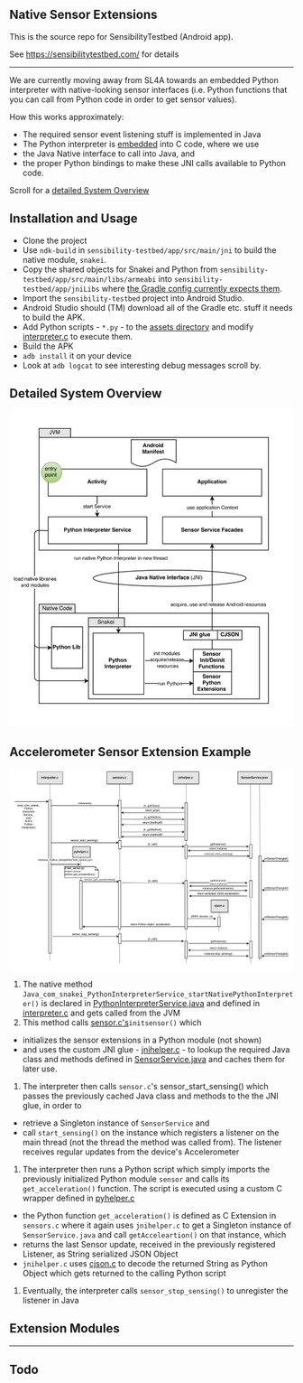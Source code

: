 ## Native Sensor Extensions

This is the source repo for SensibilityTestbed (Android app).

See https://sensibilitytestbed.com/ for details

-----
We are currently moving away from SL4A towards an embedded Python 
interpreter with native-looking sensor interfaces (i.e. Python 
functions that you can call from Python code in order to get 
sensor values).

How this works approximately:
* The required sensor event listening stuff is implemented in Java
* The Python interpreter is [embedded](https://docs.python.org/2/extending/embedding.html) 
  into C code, where we use
 * the Java Native interface to call into Java, and 
 * the proper Python bindings to make these JNI calls available 
  to Python code.

Scroll for a [detailed System Overview](https://github.com/aaaaalbert/sensibility-testbed/blob/native-sensors-jni/README.md#detailed-system-overview)

## Installation and Usage

* Clone the project
* Use `ndk-build` in `sensibility-testbed/app/src/main/jni` to build the 
  native module, `snakei`.
* Copy the shared objects for Snakei and Python from 
  `sensibility-testbed/app/src/main/libs/armeabi` into `sensibility-testbed/app/jniLibs` 
  where [the Gradle config currently expects them](https://github.com/aaaaalbert/sensibility-testbed/blob/use-android-studio/app/build.gradle#L39).
* Import the `sensibility-testbed` project into Android Studio.
* Android Studio should (TM) download all of the Gradle etc. stuff it 
  needs to build the APK.
* Add Python scripts - `*.py` - to the [assets directory](https://github.com/aaaaalbert/sensibility-testbed/blob/native-sensors-jni/app/src/main/assets) and modify [interpreter.c](https://github.com/aaaaalbert/sensibility-testbed/blob/native-sensors-jni/app/src/main/jni/interpreter.c#L55-L73) to execute them.
* Build the APK
* `adb install` it on your device
* Look at `adb logcat` to see interesting debug messages scroll by.


## Detailed System Overview

![Sensibility Implementation Overview](https://github.com/aaaaalbert/sensibility-testbed/blob/native-sensors-jni/docs/sensibility_overview.png "Sensibility Implementation Overview")


## Accelerometer Sensor Extension Example

![Sensibility Sequence Diagram for Acceleration Extension](https://github.com/aaaaalbert/sensibility-testbed/blob/native-sensors-jni/docs/sensibility_sequence.png "Sequence Diagram for Acceleration Extension")

1. The native method `Java_com_snakei_PythonInterpreterService_startNativePythonInterpreter()` is declared in [PythonInterpreterService.java](https://github.com/aaaaalbert/sensibility-testbed/blob/native-sensors-jni/app/src/main/java/com/snakei/PythonInterpreterService.java) and defined in [interpreter.c](https://github.com/aaaaalbert/sensibility-testbed/blob/native-sensors-jni/app/src/main/jni/interpreter.c) and gets called from the JVM
1. This method calls [sensor.c's](https://github.com/aaaaalbert/sensibility-testbed/blob/native-sensors-jni/app/src/main/jni/sensors.c#L340)`initsensor()` which
 - initializes the sensor extensions in a Python module (not shown)
 - and uses the custom JNI glue - [jnihelper.c](https://github.com/aaaaalbert/sensibility-testbed/blob/native-sensors-jni/app/src/main/jni/jnihelper.c) - to lookup the required Java class and methods defined in [SensorService.java](https://github.com/aaaaalbert/sensibility-testbed/blob/native-sensors-jni/app/src/main/java/com/snakei/SensorService.java) and caches them for later use.
1. The interpreter then calls `sensor.c`'s sensor_start_sensing() which passes the previously cached Java class and methods to the the JNI glue, in order to
 - retrieve a Singleton instance of `SensorService` and
 - call `start_sensing()` on the instance which registers a listener on the main thread (not the thread the method was called from). The listener receives regular updates from the device's Accelerometer
1. The interpreter then runs a Python script which simply imports the previously initialized Python module `sensor` and calls its `get_acceleration()` function. The script is executed using a custom C wrapper defined in [pyhelper.c](https://github.com/aaaaalbert/sensibility-testbed/blob/native-sensors-jni/app/src/main/jni/pyhelper.c)
 - the Python function `get_acceleration()` is defined as C Extension in `sensors.c` where it again uses `jnihelper.c` to get a Singleton instance of `SensorService.java` and call `getAcceleartion()` on that instance, which
 - returns the last Sensor update, received in the previously registered Listener, as String serialized JSON Object
 - `jnihelper.c` uses [cjson.c](https://github.com/aaaaalbert/sensibility-testbed/blob/native-sensors-jni/app/src/main/jni/cjson.c) to decode the returned String as Python Object which gets returned to the calling Python script
 1. Eventually, the interpreter calls `sensor_stop_sensing()` to unregister the listener in Java


## Extension Modules



-----
## Todo